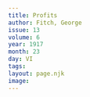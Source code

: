 ```yaml
---
title: Profits
author: Fitch, George
issue: 13
volume: 6
year: 1917
month: 23
day: VI
tags:
layout: page.njk
image:
---
```





